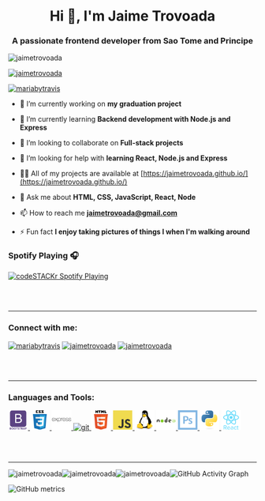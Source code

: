 <h1 align="center">Hi 👋, I'm Jaime Trovoada</h1>
<h3 align="center">A passionate frontend developer from Sao Tome and Principe</h3>

<p align="left"> <img src="https://komarev.com/ghpvc/?username=jaimetrovoada&label=Profile%20views&color=0e75b6&style=flat" alt="jaimetrovoada" /> </p>

<p align="left"> <a href="https://github.com/ryo-ma/github-profile-trophy"><img src="https://github-profile-trophy.vercel.app/?username=jaimetrovoada" alt="jaimetrovoada" /></a> </p>

<p align="left"> <a href="https://twitter.com/mariabytravis" target="blank"><img src="https://img.shields.io/twitter/follow/mariabytravis?logo=twitter&style=for-the-badge" alt="mariabytravis" /></a> </p>

- 🔭 I’m currently working on **my graduation project**

- 🌱 I’m currently learning **Backend development with Node.js and Express**

- 👯 I’m looking to collaborate on **Full-stack projects**

- 🤝 I’m looking for help with **learning React, Node.js and Express**

- 👨‍💻 All of my projects are available at [https://jaimetrovoada.github.io/](https://jaimetrovoada.github.io/)

- 💬 Ask me about **HTML, CSS, JavaScript, React, Node**

- 📫 How to reach me **jaimetrovoada@gmail.com**

- ⚡ Fun fact **I enjoy taking pictures of things I when I'm walking around**

### Spotify Playing 🎧

[<img src="https://now-playing-codestackr.vercel.app/api/spotify-playing" alt="codeSTACKr Spotify Playing" width="350" />](https://open.spotify.com/user/jaimetrovoada)

<br />
<br />

---
<h3 align="left">Connect with me:</h3>
<p align="left">
<a href="https://twitter.com/mariabytravis" target="blank"><img align="center" src="https://img.icons8.com/color/48/000000/twitter--v1.png" alt="mariabytravis" /></a>
<a href="https://linkedin.com/in/jaime-trovoada-5426bb1a2" target="blank"><img align="center" src="https://img.icons8.com/fluent/48/000000/linkedin.png" alt="jaimetrovoada"/></a>
<a href="https://instagram.com/jaimetrovoada" target="blank"><img align="center" src="https://img.icons8.com/fluent/48/000000/instagram-new.png" alt="jaimetrovoada"  /></a>
</p>
<br />
<br />

---
<h3 align="left">Languages and Tools:</h3>
<p align="left"> <a href="https://getbootstrap.com" target="_blank"> <img src="https://raw.githubusercontent.com/devicons/devicon/master/icons/bootstrap/bootstrap-plain-wordmark.svg" alt="bootstrap" width="40" height="40"/> </a> <a href="https://www.w3schools.com/css/" target="_blank"> <img src="https://raw.githubusercontent.com/devicons/devicon/master/icons/css3/css3-original-wordmark.svg" alt="css3" width="40" height="40"/> </a> <a href="https://expressjs.com" target="_blank"> <img src="https://raw.githubusercontent.com/devicons/devicon/master/icons/express/express-original-wordmark.svg" alt="express" width="40" height="40"/> </a> <a href="https://git-scm.com/" target="_blank"> <img src="https://www.vectorlogo.zone/logos/git-scm/git-scm-icon.svg" alt="git" width="40" height="40"/> </a> <a href="https://www.w3.org/html/" target="_blank"> <img src="https://raw.githubusercontent.com/devicons/devicon/master/icons/html5/html5-original-wordmark.svg" alt="html5" width="40" height="40"/> </a> <a href="https://developer.mozilla.org/en-US/docs/Web/JavaScript" target="_blank"> <img src="https://raw.githubusercontent.com/devicons/devicon/master/icons/javascript/javascript-original.svg" alt="javascript" width="40" height="40"/> </a> <a href="https://www.linux.org/" target="_blank"> <img src="https://raw.githubusercontent.com/devicons/devicon/master/icons/linux/linux-original.svg" alt="linux" width="40" height="40"/> </a> <a href="https://nodejs.org" target="_blank"> <img src="https://raw.githubusercontent.com/devicons/devicon/master/icons/nodejs/nodejs-original-wordmark.svg" alt="nodejs" width="40" height="40"/> </a> <a href="https://www.photoshop.com/en" target="_blank"> <img src="https://raw.githubusercontent.com/devicons/devicon/master/icons/photoshop/photoshop-line.svg" alt="photoshop" width="40" height="40"/> </a> <a href="https://www.python.org" target="_blank"> <img src="https://raw.githubusercontent.com/devicons/devicon/master/icons/python/python-original.svg" alt="python" width="40" height="40"/> </a> <a href="https://reactjs.org/" target="_blank"> <img src="https://raw.githubusercontent.com/devicons/devicon/master/icons/react/react-original-wordmark.svg" alt="react" width="40" height="40"/> </a> </p>
<br />
<br />

---
<p><img align="left" src="https://github-readme-stats.vercel.app/api/top-langs?username=jaimetrovoada&show_icons=true&locale=en&layout=compact" alt="jaimetrovoada" /></p>

<p><img align="left" src="https://github-readme-stats.vercel.app/api?username=jaimetrovoada&show_icons=true&locale=en" alt="jaimetrovoada" /></p>

<p><img align="left" src="https://github-readme-streak-stats.herokuapp.com/?user=jaimetrovoada&" alt="jaimetrovoada" /></p>

![GitHub Activity Graph](https://activity-graph.herokuapp.com/graph?username=jaimetrovoada)

![GitHub metrics](https://metrics.lecoq.io/jaimetrovoada)
